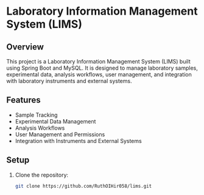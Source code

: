 # Laboratory Information Management System (LIMS)

## Overview

This project is a Laboratory Information Management System (LIMS) built using Spring Boot and MySQL. It is designed to manage laboratory samples, experimental data, analysis workflows, user management, and integration with laboratory instruments and external systems.

## Features

- Sample Tracking
- Experimental Data Management
- Analysis Workflows
- User Management and Permissions
- Integration with Instruments and External Systems

## Setup

1. Clone the repository:
   ```bash
   git clone https://github.com/RuthOIHir058/lims.git
